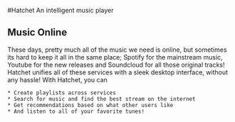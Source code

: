 #Hatchet
An intelligent music player

## Music Online

These days, pretty much all of the music we need is online, but sometimes its hard 
to keep it all in the same place; Spotify for the mainstream music, Youtube for the
new releases and Soundcloud for all those original tracks! Hatchet unifies all of 
these services with a sleek desktop interface, without any hassle! With Hatchet, 
you can
   
    * Create playlists across services
    * Search for music and find the best stream on the internet
    * Get recommendations based on what other users like
    * And listen to all of your favorite tunes!


